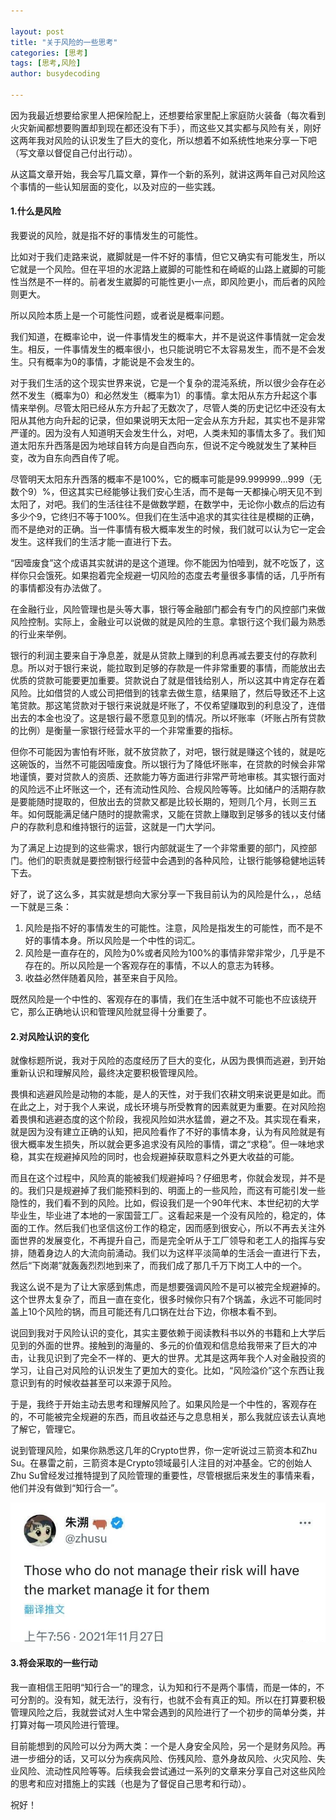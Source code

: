 ```yaml
---

layout: post
title: "关于风险的一些思考"
categories: [思考]
tags: [思考,风险]
author: busydecoding
 
---
```


因为我最近想要给家里人把保险配上，还想要给家里配上家庭防火装备（每次看到火灾新闻都想要购置却到现在都还没有下手），而这些又其实都与风险有关，刚好这两年我对风险的认识发生了巨大的变化，所以想着不如系统性地来分享一下吧（写文章以督促自己付出行动）。

从这篇文章开始，我会写几篇文章，算作一个新的系列，就讲这两年自己对风险这个事情的一些认知层面的变化，以及对应的一些实践。

#### 1.什么是风险

我要说的风险，就是指不好的事情发生的可能性。

比如对于我们走路来说，崴脚就是一件不好的事情，但它又确实有可能发生，所以它就是一个风险。但在平坦的水泥路上崴脚的可能性和在崎岖的山路上崴脚的可能性当然是不一样的。前者发生崴脚的可能性更小一点，即风险更小，而后者的风险则更大。

所以风险本质上是一个可能性问题，或者说是概率问题。

我们知道，在概率论中，说一件事情发生的概率大，并不是说这件事情就一定会发生。相反，一件事情发生的概率很小，也只能说明它不太容易发生，而不是不会发生。只有概率为0的事情，才能说是不会发生的。

对于我们生活的这个现实世界来说，它是一个复杂的混沌系统，所以很少会存在必然不发生（概率为0）和必然发生（概率为1）的事情。拿太阳从东方升起这个事情来举例。尽管太阳已经从东方升起了无数次了，尽管人类的历史记忆中还没有太阳从其他方向升起的记录，但如果说明天太阳一定会从东方升起，其实也不是非常严谨的。因为没有人知道明天会发生什么，对吧，人类未知的事情太多了。我们知道太阳东升西落是因为地球自转方向是自西向东，但说不定今晚就发生了某种巨变，改为自东向西自传了呢。

尽管明天太阳东升西落的概率不是100%，它的概率可能是99.999999...999（无数个9）%，但这其实已经能够让我们安心生活，而不是每一天都操心明天见不到太阳了，对吧。我们的生活往往不是做数学题，在数学中，无论你小数点的后边有多少个9，它终归不等于100%。但我们在生活中追求的其实往往是模糊的正确，而不是绝对的正确。当一件事情有极大概率发生的时候，我们就可以认为它一定会发生。这样我们的生活才能一直进行下去。

“因噎废食”这个成语其实就讲的是这个道理。你不能因为怕噎到，就不吃饭了，这样你只会饿死。如果抱着完全规避一切风险的态度去考量很多事情的话，几乎所有的事情都没有办法做了。

在金融行业，风险管理也是头等大事，银行等金融部门都会有专门的风控部门来做风险控制。实际上，金融业可以说做的就是风险的生意。拿银行这个我们最为熟悉的行业来举例。

银行的利润主要来自于净息差，就是从贷款上赚到的利息再减去要支付的存款利息。所以对于银行来说，能拉取到足够的存款是一件非常重要的事情，而能放出去优质的贷款可能要更加重要。贷款说白了就是借钱给别人，所以这其中肯定存在着风险。比如借贷的人或公司把借到的钱拿去做生意，结果赔了，然后导致还不上这笔贷款。那这笔贷款对于银行来说就是坏账了，不仅希望赚取到的利息没了，连借出去的本金也没了。这是银行最不愿意见到的情况。所以坏账率（坏账占所有贷款的比例）是衡量一家银行经营水平的一个非常重要的指标。

但你不可能因为害怕有坏账，就不放贷款了，对吧，银行就是赚这个钱的，就是吃这碗饭的，当然不可能因噎废食。所以银行为了降低坏账率，在贷款的时候会非常地谨慎，要对贷款人的资质、还款能力等方面进行非常严苛地审核。其实银行面对的风险远不止坏账这一个，还有流动性风险、合规风险等等。比如储户的活期存款是要能随时提取的，但放出去的贷款又都是比较长期的，短则几个月，长则三五年。如何既能满足储户随时的提款需求，又能在贷款上赚取到足够多的钱以支付储户的存款利息和维持银行的运营，这就是一门大学问。

为了满足上边提到的这些需求，银行内部就诞生了一个非常重要的部门，风控部门。他们的职责就是要控制银行经营中会遇到的各种风险，让银行能够稳健地运转下去。

好了，说了这么多，其实就是想向大家分享一下我目前认为的风险是什么，，总结一下就是三条：

1. 风险是指不好的事情发生的可能性。注意，风险是指发生的可能性，而不是不好的事情本身。所以风险是一个中性的词汇。
2. 风险是一直存在的，风险为0%或者风险为100%的事情非常非常少，几乎是不存在的。所以风险是一个客观存在的事情，不以人的意志为转移。
3. 收益必然伴随着风险，甚至来自于风险。

既然风险是一个中性的、客观存在的事情，我们在生活中就不可能也不应该绕开它，那么正确地认识和管理风险就显得十分重要了。

#### 2.对风险认识的变化

就像标题所说，我对于风险的态度经历了巨大的变化，从因为畏惧而逃避，到开始重新认识和理解风险，最终决定要积极管理风险。

畏惧和逃避风险是动物的本能，是人的天性，对于我们农耕文明来说更是如此。而在此之上，对于我个人来说，成长环境与所受教育的因素就更为重要。在对风险抱着畏惧和逃避态度的这个阶段，我视风险如洪水猛兽，避之不及。其实现在看来，就是因为没有建立正确的认知，把风险看作了不好的事情本身，认为有风险就是有很大概率发生损失，所以就会更多追求没有风险的事情，谓之“求稳”。但一味地求稳，其实在规避掉风险的同时，也会规避掉获取意料之外更大收益的可能。

而且在这个过程中，风险真的能被我们规避掉吗？仔细思考，你就会发现，并不是的。我们只是规避掉了我们能预料到的、明面上的一些风险，而这有可能引发一些隐性的，我们看不到的风险。比如，假设我们是一个90年代末、本世纪初的大学毕业生，毕业进了本地的一家国营工厂。这看起来是一个没有风险的，稳定的，体面的工作。然后我们也坚信这份工作的稳定，因而感到很安心，所以不再去关注外面世界的发展变化，不再提升自己，而是完全听从于工厂领导和老工人的指挥与安排，随着身边人的大流向前涌动。我们以为这样平淡简单的生活会一直进行下去，然后“下岗潮”就轰轰烈烈地到来了，而我们成了那几千万下岗工人中的一个。

我这么说不是为了让大家感到焦虑，而是想要强调风险不是可以被完全规避掉的。这个世界太复杂了，而且一直在变化，很多时候你只有7个锅盖，永远不可能同时盖上10个风险的锅，而且可能还有几口锅在灶台下边，你根本看不到。

说回到我对于风险认识的变化，其实主要依赖于阅读教科书以外的书籍和上大学后见到的外面的世界。接触到的海量的、多元的价值观和信息给我带来了巨大的冲击，让我见识到了完全不一样的、更大的世界。尤其是这两年我个人对金融投资的学习，让自己对风险的认识发生了更加大的变化。比如，“风险溢价”这个东西让我意识到有的时候收益甚至可以来源于风险。

于是，我终于开始主动去思考和理解风险了。如果风险是一个中性的，客观存在的，不可能被完全规避的东西，而且收益还与之息息相关，那么我就应该去认真地了解它，管理它。

说到管理风险，如果你熟悉这几年的Crypto世界，你一定听说过三箭资本和Zhu Su。在暴雷之前，三箭资本是Crypto领域最引人注目的对冲基金。它的创始人Zhu Su曾经发过推特提到了风险管理的重要性，尽管根据后来发生的事情来看，他们并没有做到“知行合一”。

![](/assets/img/posts/风险/推文.jpg)

#### 3.将会采取的一些行动

我一直相信王阳明“知行合一”的理念，认为知和行不是两个事情，而是一体的，不可分割的。没有知，就无法行，没有行，也就不会有真正的知。所以在打算要积极管理风险之后，我就尝试对人生中常会遇到的风险进行了一个初步的简单分类，并打算对每一项风险进行管理。

目前能想到的风险可以分为两大类：一个是人身安全风险，另一个是财务风险。再进一步细分的话，又可以分为疾病风险、伤残风险、意外身故风险、火灾风险、失业风险、流动性风险等等。后续我会尝试通过一系列的文章来分享自己对这些风险的思考和应对措施上的实践（也是为了督促自己思考和行动）。

祝好！
